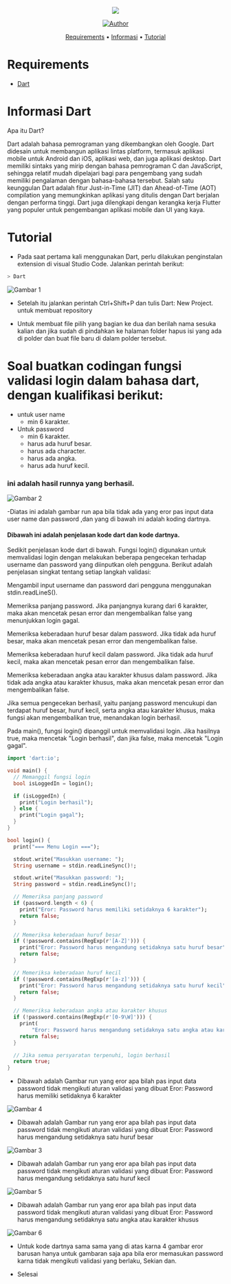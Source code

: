 
<p align="center">
 <img src="https://user-images.githubusercontent.com/91085882/137566814-9c8c078c-1c3e-475c-b23d-7f4922f74beb.gif"/>
</p>
<p align="center">
<a href="https://github.com/akmalabdilah"><img title="Author" src="https://img.shields.io/discord/102860784329052160?color=BLUE&label=M.%20AKMAL%20AL%20ABDILAH1&logo=GITHUB&logoColor=BLACK&style=plastic"></a>
<p align="center">

<p align="center">
<a href="https://github.com/akmalabdilah/Tutorial_Drat_2.git">Requirements</a> •
<a href="https://github.com/akmalabdilah/Tutorial_Drat_2.git">Informasi</a> •
<a href="https://github.com/akmalabdilah/Tutorial_Drat_2.git">Tutorial</a>
</p>
</div>

# Requirements
- [Dart](https://git-scm.com/download)

# Informasi Dart
Apa itu Dart?
<p>
Dart adalah bahasa pemrograman yang dikembangkan oleh Google. Dart didesain untuk membangun aplikasi lintas platform, termasuk aplikasi mobile untuk Android dan iOS, aplikasi web, dan juga aplikasi desktop. Dart memiliki sintaks yang mirip dengan bahasa pemrograman C dan JavaScript, sehingga relatif mudah dipelajari bagi para pengembang yang sudah memiliki pengalaman dengan bahasa-bahasa tersebut. Salah satu keunggulan Dart adalah fitur Just-in-Time (JIT) dan Ahead-of-Time (AOT) compilation yang memungkinkan aplikasi yang ditulis dengan Dart berjalan dengan performa tinggi. Dart juga dilengkapi dengan kerangka kerja Flutter yang populer untuk pengembangan aplikasi mobile dan UI yang kaya.
</p>

# Tutorial
- Pada saat pertama kali menggunakan Dart, perlu dilakukan penginstalan extension
di visual Studio Code. Jalankan perintah berikut:

```bash
> Dart
```


![Gambar 1](Screenshots/ss1.JPG)


- Setelah itu jalankan perintah Ctrl+Shift+P dan tulis Dart: New Project. untuk membuat repository 

- Untuk membuat file pilih yang bagian ke dua dan berilah nama sesuka kalian dan jika sudah di pindahkan ke halaman folder hapus isi yang ada di polder dan buat file baru di dalam polder tersebut.

<h1> Soal buatkan codingan fungsi validasi login dalam bahasa dart, dengan kualifikasi berikut:</h1>

- untuk user name
  - min 6 karakter.
- Untuk password 
  - min 6 karakter.
  - harus ada huruf besar.
  - harus ada character.
  - harus ada angka.
  - harus ada huruf kecil.

### ini adalah hasil runnya yang berhasil.

![Gambar 2](Screenshots/ss2.JPG)

-Diatas ini adalah gambar run apa bila tidak ada yang eror pas input data user name dan password ,dan yang di bawah ini adalah koding dartnya.

#### Dibawah ini adalah penjelasan kode dart dan kode dartnya.

<p>Sedikit penjelasan kode dart di bawah. 
Fungsi login() digunakan untuk memvalidasi login dengan melakukan beberapa pengecekan terhadap username dan password yang diinputkan oleh pengguna. Berikut adalah penjelasan singkat tentang setiap langkah validasi:

  Mengambil input username dan password dari pengguna menggunakan stdin.readLineS().

  Memeriksa panjang password. Jika panjangnya kurang dari 6 karakter, maka akan mencetak pesan error dan mengembalikan false yang menunjukkan login gagal.

  Memeriksa keberadaan huruf besar dalam password. Jika tidak ada huruf besar, maka akan mencetak pesan error dan mengembalikan false.

  Memeriksa keberadaan huruf kecil dalam password. Jika tidak ada huruf kecil, maka akan mencetak pesan error dan mengembalikan false.

  Memeriksa keberadaan angka atau karakter khusus dalam password. Jika tidak ada angka atau karakter khusus, maka akan mencetak pesan error dan mengembalikan false.

  Jika semua pengecekan berhasil, yaitu panjang password mencukupi dan terdapat huruf besar, huruf kecil, serta angka atau karakter khusus, maka fungsi akan mengembalikan true, menandakan login berhasil.

Pada main(), fungsi login() dipanggil untuk memvalidasi login. Jika hasilnya true, maka mencetak "Login berhasil", dan jika false, maka mencetak "Login gagal".</p>

```dart
import 'dart:io';

void main() {
  // Memanggil fungsi login
  bool isLoggedIn = login();

  if (isLoggedIn) {
    print("Login berhasil");
  } else {
    print("Login gagal");
  }
}

bool login() {
  print("=== Menu Login ===");

  stdout.write("Masukkan username: ");
  String username = stdin.readLineSync()!;

  stdout.write("Masukkan password: ");
  String password = stdin.readLineSync()!;

  // Memeriksa panjang password
  if (password.length < 6) {
    print("Eror: Password harus memiliki setidaknya 6 karakter");
    return false;
  }

  // Memeriksa keberadaan huruf besar
  if (!password.contains(RegExp(r'[A-Z]'))) {
    print("Eror: Password harus mengandung setidaknya satu huruf besar");
    return false;
  }

  // Memeriksa keberadaan huruf kecil
  if (!password.contains(RegExp(r'[a-z]'))) {
    print("Eror: Password harus mengandung setidaknya satu huruf kecil");
    return false;
  }

  // Memeriksa keberadaan angka atau karakter khusus
  if (!password.contains(RegExp(r'[0-9\W]'))) {
    print(
        "Eror: Password harus mengandung setidaknya satu angka atau karakter khusus");
    return false;
  }

  // Jika semua persyaratan terpenuhi, login berhasil
  return true;
}

```

- Dibawah adalah Gambar run yang eror apa bilah pas input data password tidak mengikuti aturan validasi yang dibuat Eror: Password harus memiliki setidaknya 6 karakter

![Gambar 4](Screenshots/ss4.JPG)

- Dibawah adalah Gambar run yang eror apa bilah pas input data password tidak mengikuti aturan validasi yang dibuat Eror: Password harus mengandung setidaknya satu huruf besar

![Gambar 3](Screenshots/ss3.JPG)

- Dibawah adalah Gambar run yang eror apa bilah pas input data password tidak mengikuti aturan validasi yang dibuat Eror: Password harus mengandung setidaknya satu huruf kecil

![Gambar 5](Screenshots/ss5.JPG)

- Dibawah adalah Gambar run yang eror apa bilah pas input data password tidak mengikuti aturan validasi yang dibuat Eror: Password harus mengandung setidaknya satu angka atau karakter khusus

![Gambar 6](Screenshots/ss6.JPG)

- Untuk kode dartnya sama sama yang di atas karna 4 gambar eror barusan hanya untuk gambaran saja apa bila eror memasukan password karna tidak mengikuti validasi yang berlaku, Sekian dan.


- Selesai
